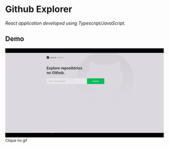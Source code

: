 <h1>Github Explorer</h1>

<p>
  <i>React application developed using Typescript/JavaScript.</i>
  <br>
</p>

<h2>Demo</h2>

[![Github Explorer](https://github.com/TxrWall/github-explorer/blob/main/gif_app.gif?raw=true)](https://youtu.be/LWVMMoovMOg)
<br>
<sup>Clique no gif</sup>
